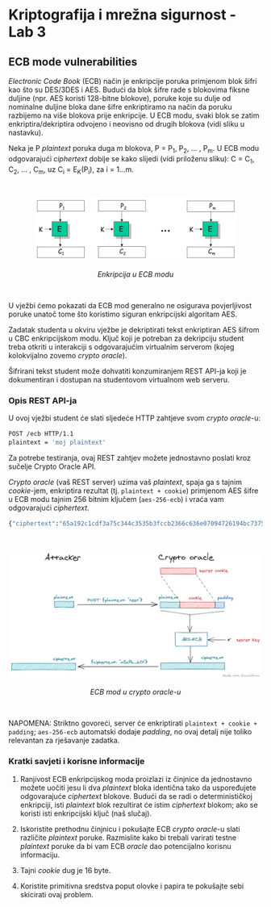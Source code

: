# **Kriptografija i mrežna sigurnost - Lab 3**

## ECB mode vulnerabilities

_Electronic Code Book_ (ECB) način je enkripcije poruka primjenom blok šifri kao što su DES/3DES i AES. Budući da blok šifre rade s blokovima fiksne duljine (npr. AES koristi 128-bitne blokove), poruke koje su dulje od nominalne duljine bloka dane šifre enkriptiramo na način da poruku razbijemo na više blokova prije enkripcije. U ECB modu, svaki blok se zatim enkriptira/dekriptira odvojeno i neovisno od drugih blokova (vidi sliku u nastavku).

Neka je P _plaintext_ poruka duga _m_ blokova, P = P<sub>1</sub>, P<sub>2</sub>, ... , P<sub>m</sub>. U ECB modu odgovarajući _ciphertext_ dobije se kako slijedi (vidi priloženu sliku): C = C<sub>1</sub>, C<sub>2</sub>, ... , C<sub>m</sub>, uz C<sub>i</sub> = E<sub>K</sub>(P<sub>i</sub>), za i = 1...m.

<br/>
<p align="center">
<img src="../img/ecb.png" alt="ECB encryption" width="400px" height="auto"/>
<br><br>
<em>Enkripcija u ECB modu</em>
</p>
<br/>

U vježbi ćemo pokazati da ECB mod generalno ne osigurava povjerljivost poruke unatoč tome što koristimo siguran enkripcijski algoritam AES.

Zadatak studenta u okviru vježbe je dekriptirati tekst enkriptiran AES šifrom u CBC enkripcijskom modu. Ključ koji je potreban za dekripciju student treba otkriti u interakciji s odgovarajućim virtualnim serverom (kojeg kolokvijalno zovemo _crypto oracle_).

Šifrirani tekst student može dohvatiti konzumiranjem REST API-ja koji je dokumentiran i dostupan na studentovom virtualnom web serveru.

### Opis REST API-ja

U ovoj vježbi student će slati sljedeće HTTP zahtjeve svom _crypto oracle_-u:

```Bash
POST /ecb HTTP/1.1
plaintext = 'moj plaintext'
```

Za potrebe testiranja, ovaj REST zahtjev možete jednostavno poslati kroz sučelje Crypto Oracle API.

_Crypto oracle_ (vaš REST server) uzima vaš _plaintext_, spaja ga s tajnim _cookie_-jem, enkriptira rezultat (tj. `plaintext + cookie`) primjenom AES šifre u ECB modu tajnim 256 bitnim ključem (`aes-256-ecb`) i vraća vam odgovarajući _ciphertext_.

```Bash
{"ciphertext":"65a192c1cdf3a75c344c3535b3fccb2366c636e07094726194bc7375a09ca672"}
```

<br/>
<p align="center">
<img src="../img/crypto-oracle-ecb.png" alt="ECB encryption" width="500px" height="auto"/>
<br><br>
<em>ECB mod u crypto oracle-u</em>
</p>
<br/>

NAPOMENA: Striktno govoreći, server će enkriptirati `plaintext + cookie + padding`; `aes-256-ecb` automatski dodaje _padding_, no ovaj detalj nije toliko relevantan za rješavanje zadatka.

### Kratki savjeti i korisne informacije

1. Ranjivost ECB enkripcijskog moda proizlazi iz činjnice da jednostavno možete uočiti jesu li dva _plaintext_ bloka identična tako da uspoređujete odgovarajuće _ciphertext_ blokove. Budući da se radi o determinističkoj enkripciji, isti _plaintext_ blok rezultirat će istim _ciphertext_ blokom; ako se koristi isti enkripcijski ključ (naš slučaj).

2. Iskoristite prethodnu činjnicu i pokušajte ECB _crypto oracle_-u slati različite _plaintext_ poruke. Razmislite kako bi trebali varirati testne _plaintext_ poruke da bi vam ECB _oracle_ dao potencijalno korisnu informaciju.

3. Tajni _cookie_ dug je 16 byte.

4. Koristite primitivna sredstva poput olovke i papira te pokušajte sebi skicirati ovaj problem.